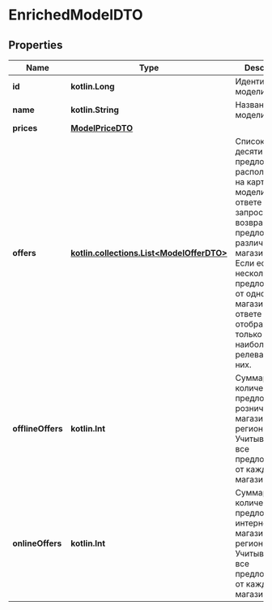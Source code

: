 
# EnrichedModelDTO

## Properties
| Name | Type | Description | Notes |
| ------------ | ------------- | ------------- | ------------- |
| **id** | **kotlin.Long** | Идентификатор модели товара. |  [optional] |
| **name** | **kotlin.String** | Название модели товара. |  [optional] |
| **prices** | [**ModelPriceDTO**](ModelPriceDTO.md) |  |  [optional] |
| **offers** | [**kotlin.collections.List&lt;ModelOfferDTO&gt;**](ModelOfferDTO.md) | Список первых десяти предложений, расположенных на карточке модели.  В ответе на запрос возвращаются предложения различных магазинов. Если есть несколько предложений от одного магазина, в ответе отображается только одно, наиболее релевантное из них.  |  [optional] |
| **offlineOffers** | **kotlin.Int** | Суммарное количество предложений в розничных магазинах в регионе. Учитываются все предложения от каждого магазина. |  [optional] |
| **onlineOffers** | **kotlin.Int** | Суммарное количество предложений в интернет-магазинах в регионе. Учитываются все предложения от каждого магазина. |  [optional] |



